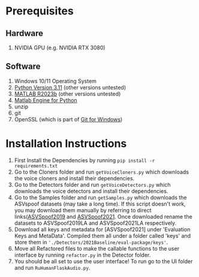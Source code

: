 # Prerequisites 
## Hardware
1. NVIDIA GPU (e.g. NVIDIA RTX 3080) 

## Software
1. Windows 10/11 Operating System
2. [Python Version 3.11](https://www.python.org/downloads/release/python-3110/) (other versions untested)
3. [MATLAB R2023b](https://www.mathworks.com/?s_tid=gn_logo) (other versions untested)
4. [Matlab Engine for Python](https://www.mathworks.com/help/matlab/matlab_external/install-the-matlab-engine-for-python.html)
5. unzip 
6. git
7. OpenSSL (which is part of [Git for Windows](https://gitforwindows.org/))

# Installation Instructions

1. First Install the Dependencies by running <code>pip install -r requirements.txt</code>
2. Go to the Cloners folder and run <code>getVoiceCloners.py</code> which downloads the voice cloners and install their dependencies.
3. Go to the Detectors folder and run <code>getVoiceDetectors.py</code> which downloads the voice detectors and install their dependencies.
4. Go to the Samples folder and run <code>getSamples.py</code> which downloads the ASVspoof datasets (may take a long time). If this script doesn't work, you may download them manually by referring to direct links([ASVSpoof2019](https://www.asvspoof.org/database) and [ASVSpoof2021](https://zenodo.org/record/4837263). Once downloaded rename the datasets to ASVSpoof2019LA and ASVSpoof2021LA respectively.
5. Download all keys and metadata for [ASVSpoof2021] under 'Evaluation Keys and MetaData'. Compiled them all under a folder called 'keys' and store them in <code>'./Detectors/2021Baseline/eval-package/keys'</code>.
6. Move all Refactored files to make the callable functions to the user interface by running <code>refactor.py</code> in the Detector folder.
8. You should be all set to use the user interface! To run go to the UI folder and run <code>RuHumanFlaskAudio.py</code>.
